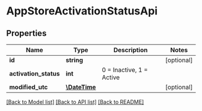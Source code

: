 # AppStoreActivationStatusApi

## Properties
Name | Type | Description | Notes
------------ | ------------- | ------------- | -------------
**id** | **string** |  | [optional] 
**activation_status** | **int** | 0 &#x3D; Inactive, 1 &#x3D; Active | 
**modified_utc** | [**\DateTime**](\DateTime.md) |  | [optional] 

[[Back to Model list]](../../README.md#documentation-for-models) [[Back to API list]](../../README.md#documentation-for-api-endpoints) [[Back to README]](../../README.md)

